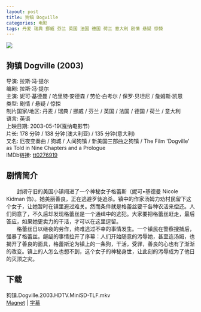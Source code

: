 ```yaml
---
layout: post
title: 狗镇 Dogville
categories: 电影
tags: 丹麦 瑞典 挪威 芬兰 英国 法国 德国 荷兰 意大利 剧情 悬疑 惊悚
---
```


[![](http://i12.tietuku.cn/824ff51430298a89t.jpg)](http://i12.tietuku.cn/824ff51430298a89.jpg)

## 狗镇 Dogville (2003)
导演: 拉斯·冯·提尔  
编剧: 拉斯·冯·提尔  
主演: 妮可·基德曼 / 哈里特·安德森 / 劳伦·白考尔 / 保罗·贝坦尼 / 詹姆斯·凯恩  
类型: 剧情 / 悬疑 / 惊悚  
制片国家/地区: 丹麦 / 瑞典 / 挪威 / 芬兰 / 英国 / 法国 / 德国 / 荷兰 / 意大利  
语言: 英语  
上映日期: 2003-05-19(戛纳电影节)  
片长: 178 分钟 / 138 分钟(澳大利亚) / 135 分钟(意大利)  
又名: 厄夜变奏曲 / 狗城 / 人间狗镇 / 新美国三部曲之狗镇 / The Film 'Dogville' as Told in Nine Chapters and a Prologue  
IMDb链接: [tt0276919](http://www.imdb.com/title/tt0276919)

## 剧情简介
　　封闭守旧的美国小镇闯进了一个神秘女子格蕾斯（妮可•基德曼 Nicole Kidman 饰）。她美丽善良，正在逃避歹徒追杀。镇中的作家汤姆力劝村民留下这个女子，让她暂时在镇里避过难关。然而条件就是格蕾丝要干各种农活来偿还。人们同意了，不久后却发现格蕾丝是一个通缉中的逃犯。大家要把格蕾丝赶走，最后答应，如果她更卖力的干活，才可以在这里逗留。  
　　格蕾丝日以继夜的劳作，终难逃过不幸的事情发生。一个镇民在警察搜捕后，强暴了格蕾丝。龌龊的事情拉开了序幕：人们开始随意的污辱她，甚至连汤姆，也揭开了善良的面具，格蕾斯沦为镇上的一条狗，干活，受罪，善良的心也有了渐渐的改变。镇上的人怎么也想不到，这个女子的神秘身世，让此刻的污辱成为了他日的灭顶之灾。

## 下载
狗镇.Dogville.2003.HDTV.MiniSD-TLF.mkv  
[Magnet](magnet:?xt=urn:btih:AFD773071F754D255CC1FBBEFDDB2B39CEEE605D) | [字幕](http://7xqm73.com1.z0.glb.clouddn.com/movie%2F2003%2F%E7%8B%97%E9%95%87.Dogville.2003.HDTV.MiniSD-TLF.rar)
